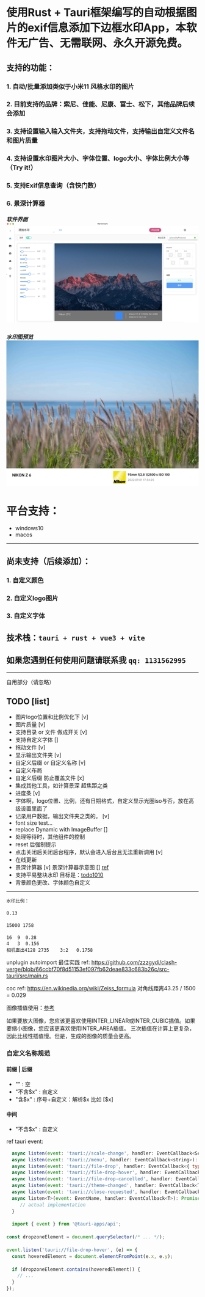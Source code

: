 # 使用Rust + Tauri框架编写的自动根据图片的exif信息添加下边框水印App，本软件无广告、无需联网、永久开源免费。

## 支持的功能：
### 1. 自动/批量添加类似于小米11 风格水印的图片
### 2. 目前支持的品牌：索尼、佳能、尼康、富士、松下，其他品牌后续会添加
### 3. 支持设置输入输入文件夹，支持拖动文件，支持输出自定义文件名和图片质量
### 4. 支持设置水印图片大小、字体位置、logo大小、字体比例大小等（Try it!）
### 5. 支持Exif信息查询（含快门数）
### 6. 景深计算器
##### 软件界面 ![image](./image/WX20221010-101533@2x.png)
##### 水印图预览![image](./image/jpg%E9%A2%84%E8%A7%88%E5%9B%BE.jpg)

##### 
# 平台支持：
 - windows10 
 - macos
--------

## 尚未支持（后续添加）：
### 1. 自定义颜色
### 2. 自定义logo图片
### 3. 自定义字体




## 技术栈：`tauri + rust + vue3 + vite`

## 如果您遇到任何使用问题请联系我 `qq: 1131562995`

-----------
自用部分（请忽略）

## TODO [list]
 - 图片logo位置和比例优化下 [v]
 - 图片质量 [v]
 - 支持目录 or 文件 做成开关 [v] 
 - 支持自定义字体 [] 
 - 拖动文件 [v]
 - 显示输出文件夹  [v]
 - 自定义后缀 or 自定义名称 [v]
 - 自定义布局 
 - 自定义后缀 防止覆盖文件 [x]
 - 集成其他工具，如计算景深 超焦距之类
 - 进度条 [v]
 - 字体啊，logo位置、比例，还有日期格式，自定义显示光圈iso与否，放在高级设置里面了
 - 记录用户数据，输出文件夹之类的。 [v]
 - font size test...
 - replace Dynamic with ImageBuffer<u8> []
 - 处理等待时，其他组件的控制
 - reset 后强制提示
 - 点击关闭后关闭后台程序，默认会进入后台且无法重新调用 [v]
 - 在线更新
 - 景深计算器 [v] 景深计算器示意图 []  [ref](https://dofsimulator.net/en/)
 - 支持平易整块水印 目标是：[todo1010](./image/todo-1010.jpg)
 - 背景颜色更改、字体颜色自定义



-------------------
```error
水印比例：

0.13

15000 1758

16  9  0.28
4   3  0.156
相机直出4128 2735    3:2   0.1758
```

unplugin autoimport 最佳实践
ref: https://github.com/zzzgydi/clash-verge/blob/66ccbf70f8d51153ef097fb62deae833c683b26c/src-tauri/src/main.rs


coc ref: https://en.wikipedia.org/wiki/Zeiss_formula  对角线距离43.25 / 1500 = 0.029


图像插值使用：[参考](https://stackoverflow.com/questions/23853632/which-kind-of-interpolation-best-for-resizing-image)

如果要放大图像，您应该更喜欢使用INTER_LINEAR或INTER_CUBIC插值。如果要缩小图像，您应该更喜欢使用INTER_AREA插值。
三次插值在计算上更复杂，因此比线性插值慢。但是，生成的图像的质量会更高。



### 自定义名称规范
#### 前缀 | 后缀
 - ""   :   空
 - "不含$x"   : 自定义
 - "含$x"   : 序号+自定义：解析$x 比如 [$x]

#### 中间
 - "不含$x"   : 自定义


ref tauri event:
```js
  async listen(event: 'tauri://scale-change', handler: EventCallback<ScaleFactorChanged>): Promise<UnlistenFn>
  async listen(event: 'tauri://menu', handler: EventCallback<string>): Promise<UnlistenFn>
  async listen(event: 'tauri://file-drop', handler: EventCallback<{ type: 'drop', paths: string[] }>): Promise<UnlistenFn>
  async listen(event: 'tauri://file-drop-hover', handler: EventCallback<{ type: 'hover', paths: string[] }>): Promise<UnlistenFn>
  async listen(event: 'tauri://file-drop-cancelled', handler: EventCallback<{ type: 'cancel' }>): Promise<UnlistenFn>
  async listen(event: 'tauri://theme-changed', handler: EventCallback<Theme>): Promise<UnlistenFn>
  async listen(event: 'tauri://close-requested', handler: EventCallback<CloseRequestedEvent>): Promise<UnlistenFn>
  async listen<T>(event: EventName, handler: EventCallback<T>): Promise<UnlistenFn> {
     // actual implementation
  }

  import { event } from '@tauri-apps/api';

const dropzoneElement = document.querySelector(/* ... */);

event.listen('tauri://file-drop-hover', (e) => {
  const hoveredElement = document.elementFromPoint(e.x, e.y);

  if (dropzoneElement.contains(hoveredElement)) {
    // ...
  }
});


```